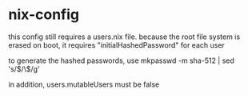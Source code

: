 # nix-config

this config still requires a users.nix file.
because the root file system is erased on boot, it requires "initialHashedPassword" for each user

to generate the hashed passwords, use
mkpasswd -m sha-512 | sed 's/\$/\\$/g'

in addition, users.mutableUsers must be false
